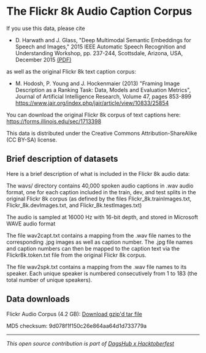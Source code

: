 # The Flickr 8k Audio Caption Corpus
 
If you use this data, please cite

- D. Harwath and J. Glass, "Deep Multimodal Semantic Embeddings for Speech and Images," 2015 IEEE Automatic Speech Recognition and Understanding Workshop, pp. 237-244, Scottsdale, Arizona, USA, December 2015 [(PDF)](https://groups.csail.mit.edu/sls/publications/2015/Harwath_ASRU-15.pdf)

as well as the original Flickr 8k text caption corpus:

- M. Hodosh, P. Young and J. Hockenmaier (2013) "Framing Image Description as a Ranking Task: Data, Models and Evaluation Metrics", Journal of Artificial Intelligence Research, Volume 47, pages 853-899
https://www.jair.org/index.php/jair/article/view/10833/25854

You can download the original Flickr 8k corpus of text captions here:
https://forms.illinois.edu/sec/1713398

This data is distributed under the Creative Commons Attribution-ShareAlike (CC BY-SA) license.

## Brief description of datasets

Here is a brief description of what is included in the Flickr 8k audio data:

The wavs/ directory contains 40,000 spoken audio captions in .wav audio format, one for each caption included in the train, dev, and test splits in the original Flickr 8k corpus (as defined by the files Flickr_8k.trainImages.txt, Flickr_8k.devImages.txt, and Flickr_8k.testImages.txt)

The audio is sampled at 16000 Hz with 16-bit depth, and stored in Microsoft WAVE audio format

The file wav2capt.txt contains a mapping from the .wav file names to the corresponding .jpg images as well as caption number. The .jpg file names and caption numbers can then be mapped to the caption text via the Flickr8k.token.txt file from the original Flickr 8k corpus.

The file wav2spk.txt contains a mapping from the .wav file names to its speaker. Each unique speaker is numbered consecutively from 1 to 183 (the total number of unique speakers).

## Data downloads

Flickr Audio Corpus (4.2 GB): [Download gzip'd tar file](https://groups.csail.mit.edu/sls/downloads/flickraudio/downloads/flickr_audio.tar.gz)

MD5 checksum: 9d078f1f150c26e864aa64d1d733779a

---

*This open source contribution is part of [DagsHub x Hacktoberfest](https://dagshub.com/blog/hacktoberfest-x-dagshub-2/)*